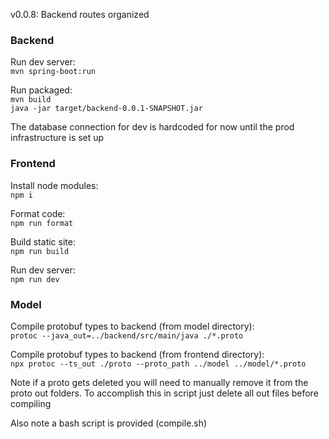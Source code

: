 v0.0.8: Backend routes organized


### Backend

Run dev server:\
`mvn spring-boot:run`

Run packaged:\
`mvn build`\
`java -jar target/backend-0.0.1-SNAPSHOT.jar`

The database connection for dev is hardcoded for now until the prod infrastructure is set up


### Frontend

Install node modules:\
`npm i`

Format code:\
`npm run format`

Build static site:\
`npm run build`

Run dev server:\
`npm run dev`


### Model

Compile protobuf types to backend (from model directory):\
`protoc --java_out=../backend/src/main/java ./*.proto`

Compile protobuf types to backend (from frontend directory):\
`npx protoc --ts_out ./proto --proto_path ../model ../model/*.proto`

Note if a proto gets deleted you will need to manually remove it from the proto out folders. To accomplish this in script just delete all out files before compiling

Also note a bash script is provided (compile.sh)
